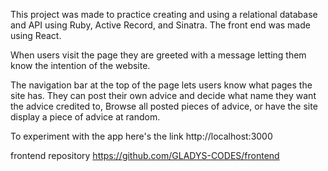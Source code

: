This project was made to practice creating and using a relational database and API using Ruby, Active Record, and Sinatra. The front end was made using React.

When users visit the page they are greeted with a message letting them know the intention of the website.


The navigation bar at the top of the page lets users know what pages the site has. They can post their own advice and decide what name they want the advice credited to, Browse all posted pieces of advice, or have the site display a piece of advice at random.


To experiment with the app here's the link http://localhost:3000

frontend repository https://github.com/GLADYS-CODES/frontend

